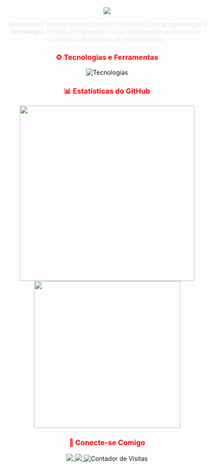 <div align="center">
  <img src="https://readme-typing-svg.herokuapp.com?font=JetBrains+Mono&size=26&duration=4000&pause=500&color=FF0000&center=true&vCenter=true&width=500&lines=Olá,+eu+sou+[Seu+Nome]!;Desenvolvedor+e+Entusiasta+de+Tecnologia!;Estudando+Banco+de+Dados+e+Desenvolvimento+Web.">
</div>

<p align="center" style="color: #eaeaea;">Aprimorando constantemente minhas habilidades em <strong>programação</strong> e <strong>tecnologia</strong>. Focado em aprender novas ferramentas para resolver problemas complexos de forma criativa.</p>

<div align="center">
  <h3 style="color: #FF0000;">⚙️ Tecnologias e Ferramentas</h3>
  <img src="https://skillicons.dev/icons?i=python,html,css,js,git,github,linux&theme=dark" alt="Tecnologias">
</div>

<div align="center">
  <h3 style="color: #FF0000;">📊 Estatísticas do GitHub</h3>
  <img src="https://github-readme-stats.vercel.app/api?username=seu-usuario&show_icons=true&theme=radical&hide_border=true&icon_color=FF0000&text_color=eaeaea&title_color=FF0000" width="400px">
  <img src="https://github-readme-stats.vercel.app/api/top-langs/?username=seu-usuario&layout=compact&theme=radical&hide_border=true&text_color=eaeaea&title_color=FF0000" width="335px">
</div>

<div align="center">
  <h3 style="color: #FF0000;">💬 Conecte-se Comigo</h3>
  <a href="https://linkedin.com/in/ronaldo-ribeiro-646291252" target="_blank">
    <img src="https://img.shields.io/badge/LinkedIn-FF0000?style=flat-square&logo=linkedin&logoColor=white"/>
  </a>
  <a href="mailto:seu-email@exemplo.com">
    <img src="https://img.shields.io/badge/Email-FF0000?style=flat-square&logo=gmail&logoColor=white"/>
  </a>
  <img src="https://komarev.com/ghpvc/?username=seu-usuario&style=flat-square&color=FF0000" alt="Contador de Visitas">
</div>

